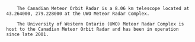 
        The Canadian Meteor Orbit Radar is a 8.06 km telescope located at 43.264000, 279.228000 at the UWO Meteor Radar Complex.
        
        The University of Western Ontario (UWO) Meteor Radar Complex is host to the Canadian Meteor Orbit Radar and has been in operation since late 2001.
        